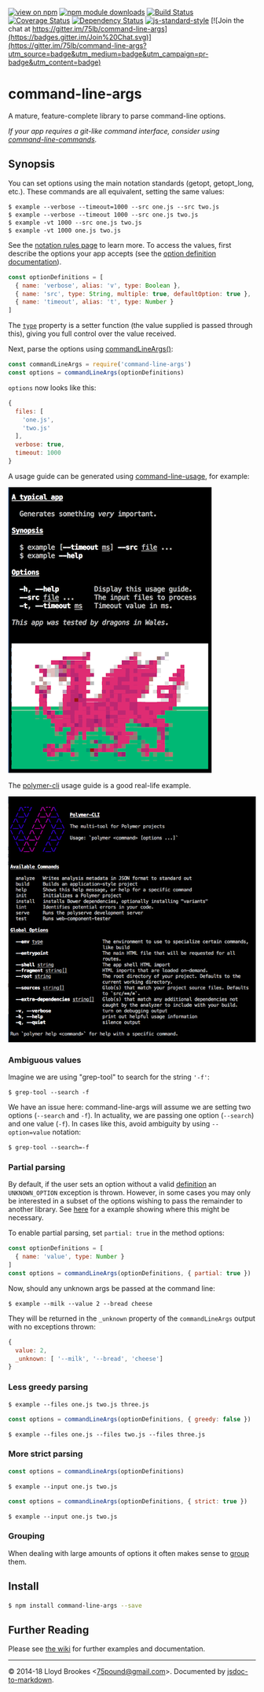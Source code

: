 [![view on npm](https://img.shields.io/npm/v/command-line-args.svg)](https://www.npmjs.org/package/command-line-args)
[![npm module downloads](https://img.shields.io/npm/dt/command-line-args.svg)](https://www.npmjs.org/package/command-line-args)
[![Build Status](https://travis-ci.org/75lb/command-line-args.svg?branch=master)](https://travis-ci.org/75lb/command-line-args)
[![Coverage Status](https://coveralls.io/repos/github/75lb/command-line-args/badge.svg?branch=master)](https://coveralls.io/github/75lb/command-line-args?branch=master)
[![Dependency Status](https://david-dm.org/75lb/command-line-args.svg)](https://david-dm.org/75lb/command-line-args)
[![js-standard-style](https://img.shields.io/badge/code%20style-standard-brightgreen.svg)](https://github.com/feross/standard)
[![Join the chat at https://gitter.im/75lb/command-line-args](https://badges.gitter.im/Join%20Chat.svg)](https://gitter.im/75lb/command-line-args?utm_source=badge&utm_medium=badge&utm_campaign=pr-badge&utm_content=badge)

# command-line-args
A mature, feature-complete library to parse command-line options.

*If your app requires a git-like command interface, consider using [command-line-commands](https://github.com/75lb/command-line-commands).*

## Synopsis
You can set options using the main notation standards (getopt, getopt_long, etc.). These commands are all equivalent, setting the same values:
```
$ example --verbose --timeout=1000 --src one.js --src two.js
$ example --verbose --timeout 1000 --src one.js two.js
$ example -vt 1000 --src one.js two.js
$ example -vt 1000 one.js two.js
```

See the [notation rules page](https://github.com/75lb/command-line-args/wiki/Notation-rules) to learn more. To access the values, first describe the options your app accepts (see the [option definition documentation](https://github.com/75lb/command-line-args/blob/next/doc/option-definition.md)).
```js
const optionDefinitions = [
  { name: 'verbose', alias: 'v', type: Boolean },
  { name: 'src', type: String, multiple: true, defaultOption: true },
  { name: 'timeout', alias: 't', type: Number }
]
```
The [`type`](https://github.com/75lb/command-line-args/blob/next/doc/option-definition.md#optiontype--function) property is a setter function (the value supplied is passed through this), giving you full control over the value received.

Next, parse the options using [commandLineArgs()](https://github.com/75lb/command-line-args/blob/next/doc/API.md#commandlineargsoptiondefinitions-options--object-):
```js
const commandLineArgs = require('command-line-args')
const options = commandLineArgs(optionDefinitions)
```

`options` now looks like this:
```js
{
  files: [
    'one.js',
    'two.js'
  ],
  verbose: true,
  timeout: 1000
}
```

A usage guide can be generated using [command-line-usage](https://github.com/75lb/command-line-usage), for example:

![usage](https://raw.githubusercontent.com/75lb/command-line-usage/master/example/screens/footer.png)

The [polymer-cli](https://github.com/Polymer/polymer-cli/) usage guide is a good real-life example.

![usage](https://raw.githubusercontent.com/75lb/command-line-usage/master/example/screens/polymer.png)

### Ambiguous values

Imagine we are using "grep-tool" to search for the string `'-f'`:

```
$ grep-tool --search -f
```

We have an issue here: command-line-args will assume we are setting two options (`--search` and `-f`). In actuality, we are passing one option (`--search`) and one value (`-f`). In cases like this, avoid ambiguity by using `--option=value` notation:

```
$ grep-tool --search=-f
```

### Partial parsing

By default, if the user sets an option without a valid [definition](#exp_module_definition--OptionDefinition) an `UNKNOWN_OPTION` exception is thrown. However, in some cases you may only be interested in a subset of the options wishing to pass the remainder to another library. See [here](https://github.com/75lb/command-line-args/blob/master/example/mocha.js) for a example showing where this might be necessary.

To enable partial parsing, set `partial: true` in the method options:

```js
const optionDefinitions = [
  { name: 'value', type: Number }
]
const options = commandLineArgs(optionDefinitions, { partial: true })
```

Now, should any unknown args be passed at the command line:

```
$ example --milk --value 2 --bread cheese
```

They will be returned in the `_unknown` property of the `commandLineArgs` output with no exceptions thrown:

```js
{
  value: 2,
  _unknown: [ '--milk', '--bread', 'cheese']
}
```

### Less greedy parsing

```
$ example --files one.js two.js three.js
```

```js
const options = commandLineArgs(optionDefinitions, { greedy: false })
```

```
$ example --files one.js --files two.js --files three.js
```

### More strict parsing

```js
const options = commandLineArgs(optionDefinitions)
```

```
$ example --input one.js two.js
```

```js
const options = commandLineArgs(optionDefinitions, { strict: true })
```

```
$ example --input one.js two.js
```


### Grouping

When dealing with large amounts of options it often makes sense to [group](#optiongroup--string--arraystring) them.

## Install

```sh
$ npm install command-line-args --save
```

## Further Reading

Please see [the wiki](https://github.com/75lb/command-line-args/wiki) for further examples and documentation.

* * *

&copy; 2014-18 Lloyd Brookes \<75pound@gmail.com\>. Documented by [jsdoc-to-markdown](https://github.com/75lb/jsdoc-to-markdown).
